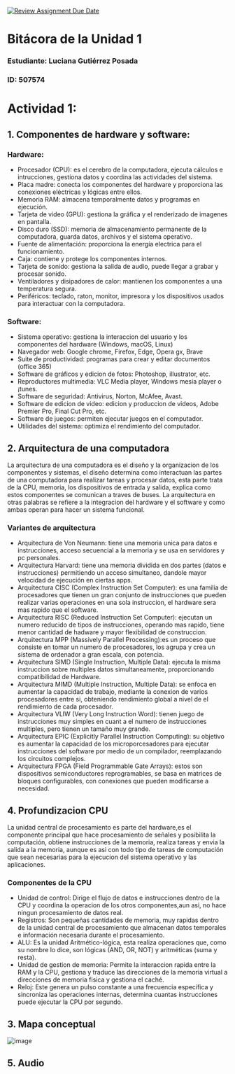 [![Review Assignment Due Date](https://classroom.github.com/assets/deadline-readme-button-22041afd0340ce965d47ae6ef1cefeee28c7c493a6346c4f15d667ab976d596c.svg)](https://classroom.github.com/a/WfEJSxe8)
# Bitácora de la Unidad 1

### Estudiante:  Luciana Gutiérrez Posada
### ID:   507574

# Actividad 1: 
## 1. Componentes de hardware y software:
### Hardware: 
- Procesador (CPU): es el cerebro de la computadora, ejecuta cálculos e intrucciones, gestiona datos y coordina las actividades del sistema. 
- Placa madre: conecta los componentes del hardware y proporciona las conexiones eléctricas y lógicas entre ellos.
- Memoria RAM: almacena temporalmente datos y programas en ejecución.
- Tarjeta de video (GPU): gestiona la gráfica y el renderizado de imagenes en pantalla. 
- Disco duro (SSD): memoria de almacenamiento permanente de la computadora, guarda datos, archivos y el sistema operativo. 
- Fuente de alimentación: proporciona la energía electrica para el funcionamiento. 
- Caja: contiene y protege los componentes internos.
- Tarjeta de sonido: gestiona la salida de audio, puede llegar a grabar y procesar sonido. 
- Ventiladores y disipadores de calor: mantienen los componentes a una temperatura segura. 
- Periféricos: teclado, raton, monitor, impresora y los dispositivos usados para interactuar con la computadora.
### Software: 
- Sistema operativo: gestiona la interaccion del usuario y los componentes del hardware (Windows, macOS, Linux)
- Navegador web: Google chrome, Firefox, Edge, Opera gx, Brave
- Suite de productividad: programas para crear y editar documentos (office 365)
- Software de gráficos y edicion de fotos: Photoshop, illustrator, etc.
- Reproductores multimedia: VLC Media player, Windows mesia player o ¡tunes. 
- Software de seguridad: Antivirus, Norton, McAfee, Avast.
- Software de edicion de video: edicion y produccion de videos, Adobe Premier Pro, Final Cut Pro, etc. 
- Software de juegos: permiten ejecutar juegos en el computador.
- Utilidades del sistema: optimiza el rendimiento del computador.

## 2. Arquitectura de una computadora
La arquitectura de una computadora es el diseño y la organizacion de los componentes y sistemas, el diseño determina como interactuan las partes de una computadora para realizar tareas y procesar datos, esta parte trata de la CPU, memoria, los dispositivos de entrada y salida, explica como estos componentes se comunican a traves de buses. La arquitectura en otras palabras se refiere a la integracion del hardware y el software y como ambas operan para hacer un sistema funcional. 
### Variantes de arquitectura
- Arquitectura de Von Neumann: tiene una memoria unica para datos e instrucciones, acceso secuencial a la memoria y se usa en servidores y pc personales.
- Arquitectura Harvard: tiene una memoria dividida en dos partes (datos e instrucciones) permitiendo un acceso simultaneo, dandole mayor velocidad de ejecución en ciertas apps.
- Arquitectura CISC (Complex Instruction Set Computer): es una familia de procesadores que tienen un gran conjunto de instrucciones que pueden realizar varias operaciones en una sola instruccion, el hardware sera mas rapido que el software.
- Arquitectura RISC (Reduced Instruction Set Computer): ejecutan un numero reducido de tipos de instrucciones, operando mas rapido, tiene menor cantidad de hadware y mayor flexibilidad de construccion. 
- Arquitectura MPP (Massively Parallel Processing):es un proceso que consiste en tomar un numero de procesadores, los agrupa y crea un sistema de ordenador a gran escala, con potencia.
- Arquitectura SIMD (Single Instruction, Multiple Data): ejecuta la misma instruccion sobre multiples datos simultaneamente, proporcionando compatibilidad de Hardware.
- Arquitectura MIMD (Multiple Instruction, Multiple Data): se enfoca en aumentar la capacidad de trabajo, mediante la conexion de varios procesadores entre si, obteniendo rendimiento global a nivel de el rendimiento de cada procesador.
- Arquitectura VLIW (Very Long Instruction Word): tienen juego de instrucciones muy simples en cuant a el numero de instrucciones multiples, pero tienen un tamaño muy grande.
- Arquitectura EPIC (Explicitly Parallel Instruction Computing): su objetivo es aumentar la capacidad de los microporcesadores para ejecutar instrucciones del software por medio de un compilador, reemplazando los circuitos complejos.
- Arquitectura FPGA (Field Programmable Gate Arrays): estos son dispositivos semiconductores reprogramables, se basa en matrices de bloques configurables, con conexiones que pueden modificarse a necesidad. 
## 4. Profundizacion CPU
La unidad central de procesamiento es parte del hardware,es el componente principal que hace procesamiento de señales y posibilita la computación, obtiene instrucciones de la memoria, realiza tareas y envia la salida a la memoria, aunque es asi con todo tipo de tareas de computación que sean necesarias para la ejecucion del sistema operativo y las aplicaciones. 
### Componentes de la CPU
- Unidad de control: Dirige el flujo de datos e instrucciones dentro de la CPU y coordina la operacion de los otros componentes,aun asi, no hace ningun procesamiento de datos real.
- Registros: Son pequeñas cantidades de memoria, muy rapidas dentro de la unidad central de procesamiento que almacenan datos temporales e información necesaria durante el procesamiento.
- ALU: Es la unidad Aritmético-lógica, esta realiza operaciones que, como su nombre lo dice, son lógicas (AND, OR, NOT) y aritméticas (suma y resta).
- Unidad de gestion de memoria: Permite la interaccion rapida entre la RAM y la CPU, gestiona y traduce las direcciones de la memoria virtual a direcciones de memoria fisica y gestiona el caché.
- Reloj: Este genera un pulso constante a una frecuencia específica y sincroniza las operaciones internas, determina cuantas instrucciones puede ejecutar la CPU por segundo. 
## 3. Mapa conceptual
![image](https://www.canva.com/design/DAGL--NYLCY/l2M_n9i3kEh13DpOV2SV7w/edit)
## 5. Audio



